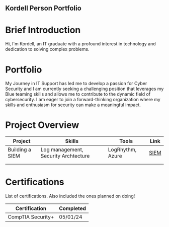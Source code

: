 ## Kordell Person Portfolio

# Brief Introduction

Hi, I'm Kordell, an IT graduate with a profound interest in technology and dedication to solving complex problems.

# Portfolio
My Journey in IT Support has led me to develop a passion for Cyber Security and I am currently seeking a challenging position that leverages my Blue teaming skills and allows me to contribute to the dynamic field of cybersecurity. I am eager to join a forward-thinking organization where my skills and enthusiasm for security can make a meaningful impact.


# Project Overview 
|     Project     |                 Skills                |     Tools       |      Link       |
| --------------- | ------------------------------------- | --------------- | --------------- |
| Building a SIEM | Log management, Security Archtecture  | LogRhythm, Azure|  <a href="[https://google.com]https://github.com/iMentorYT/SIEM/tree/main">SIEM</a>   |
|                 |                                       |                 |                 |
|                 |                                       |                 |                 |


# Certifications 
List of certifications. Also included the ones planned on doing!

|     Certification     |               Completed                |  
| --------------------  | -------------------------------------- | 
| CompTIA Security+     |                05/01/24                | 

